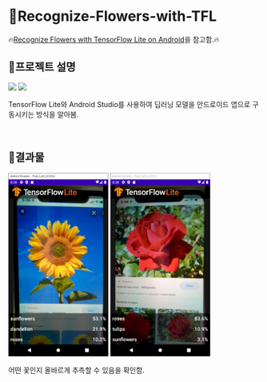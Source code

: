 # 🤩Recognize-Flowers-with-TFL
🔥[Recognize Flowers with TensorFlow Lite on Android](https://codelabs.developers.google.com/codelabs/recognize-flowers-with-tensorflow-on-android#0)을 참고함.🔥

## 🤟프로젝트 설명
<img src="https://img.shields.io/badge/Android Studio-3DDC84?style=for-the-badge&logo=Android Studio&logoColor=white">
<img src="https://img.shields.io/badge/TensorFlow-FF6F00?style=for-the-badge&logo=TensorFlow&logoColor=white">

TensorFlow Lite와 Android Studio를 사용하여 딥러닝 모델을 안드로이드 앱으로 구동시키는 방식을 알아봄.

<br>

## 🤟결과물
<img src="README_images/SunFlower.png" width="200">
<img src="README_images/Rose.png" width="200">

어떤 꽃인지 올바르게 추측할 수 있음을 확인함.